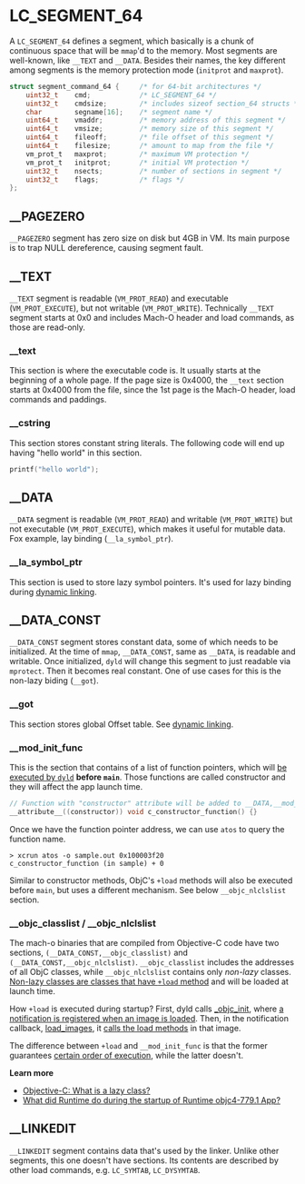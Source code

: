 # LC_SEGMENT_64
A `LC_SEGMENT_64` defines a segment, which basically is a chunk of continuous space that will be `mmap`'d to the memory. Most segments are well-known, like `__TEXT` and `__DATA`. Besides their names, the key different among segments is the memory protection mode (`initprot` and `maxprot`).
``` c
struct segment_command_64 {     /* for 64-bit architectures */
    uint32_t    cmd;            /* LC_SEGMENT_64 */
    uint32_t    cmdsize;        /* includes sizeof section_64 structs */
    char        segname[16];    /* segment name */
    uint64_t    vmaddr;         /* memory address of this segment */
    uint64_t    vmsize;         /* memory size of this segment */
    uint64_t    fileoff;        /* file offset of this segment */
    uint64_t    filesize;       /* amount to map from the file */
    vm_prot_t   maxprot;        /* maximum VM protection */
    vm_prot_t   initprot;       /* initial VM protection */
    uint32_t    nsects;         /* number of sections in segment */
    uint32_t    flags;          /* flags */
};
```

## __PAGEZERO
`__PAGEZERO` segment has zero size on disk but 4GB in VM. Its main purpose is to trap NULL dereference, causing segment fault.

## __TEXT
`__TEXT` segment is readable (`VM_PROT_READ`) and executable (`VM_PROT_EXECUTE`), but not writable (`VM_PROT_WRITE`). Technically `__TEXT` segment starts at 0x0 and includes Mach-O header and load commands, as those are read-only. 

### __text
This section is where the executable code is. It usually starts at the beginning of a whole page. If the page size is 0x4000, the `__text` section starts at 0x4000 from the file, since the 1st page is the Mach-O header, load commands and paddings.

### __cstring
This section stores constant string literals. The following code will end up having "hello world" in this section.
``` c
printf("hello world");
```

## __DATA
`__DATA` segment is readable (`VM_PROT_READ`) and writable (`VM_PROT_WRITE`) but not executable (`VM_PROT_EXECUTE`), which makes it useful for mutable data. Fox example, lay binding (`__la_symbol_ptr`).

### __la_symbol_ptr
This section is used to store lazy symbol pointers. It's used for lazy binding during [dynamic linking](../../dynamic_linking).

## __DATA_CONST
`__DATA_CONST` segment stores constant data, some of which needs to be initialized. At the time of `mmap`, `__DATA_CONST`, same as `__DATA`, is readable and writable. Once initialized, `dyld` will change this segment to just readable via `mprotect`. Then it becomes real constant. One of use cases for this is the non-lazy biding (`__got`).

### __got
This section stores global Offset table. See [dynamic linking](../../dynamic_linking).

### __mod_init_func
This is the section that contains of a list of function pointers, which will [be executed by `dyld`](https://github.com/opensource-apple/dyld/blob/3f928f32597888c5eac6003b9199d972d49857b5/src/ImageLoaderMachO.cpp#L1815~L1847) **before `main`**. Those functions are called constructor and they will affect the app launch time.

``` c
// Function with "constructor" attribute will be added to __DATA,__mod_init_func section
__attribute__((constructor)) void c_constructor_function() {}
```

Once we have the function pointer address, we can use `atos` to query the function name.
```
> xcrun atos -o sample.out 0x100003f20
c_constructor_function (in sample) + 0
```

Similar to constructor methods, ObjC's `+load` methods will also be executed before `main`, but uses a different mechanism. See below `__objc_nlclslist` section.

### __objc_classlist / __objc_nlclslist
The mach-o binaries that are compiled from Objective-C code have two sections, `(__DATA_CONST,__objc_classlist)` and `(__DATA_CONST,__objc_nlclslist)`. `__objc_classlist` includes the addresses of all ObjC classes, while `__objc_nlclslist` contains only *non-lazy* classes. [Non-lazy classes are classes that have `+load` method](https://github.com/opensource-apple/objc4/blob/cd5e62a5597ea7a31dccef089317abb3a661c154/runtime/objc-runtime-new.mm#L2806~L2812) and will be loaded at launch time.

How `+load` is executed during startup? First, dyld calls [_objc_init](https://github.com/opensource-apple/objc4/blob/cd5e62a5597ea7a31dccef089317abb3a661c154/runtime/objc-os.mm#L803~L831), where [a notification is registered when an image is loaded](https://github.com/opensource-apple/objc4/blob/cd5e62a5597ea7a31dccef089317abb3a661c154/runtime/objc-os.mm#L830). Then, in the notification callback, [load_images](https://github.com/opensource-apple/objc4/blob/cd5e62a5597ea7a31dccef089317abb3a661c154/runtime/objc-runtime-new.mm#L2157~L2193), it [calls the load methods](https://github.com/opensource-apple/objc4/blob/cd5e62a5597ea7a31dccef089317abb3a661c154/runtime/objc-loadmethod.mm#L306~L365) in that image.

The difference between `+load` and `__mod_init_func` is that the former guarantees [certain order of execution](https://developer.apple.com/documentation/objectivec/nsobject/1418815-load?language=objc), while the latter doesn't.

**Learn more**
* [Objective-C: What is a lazy class?](https://stackoverflow.com/a/15318325/3056242)
* [What did Runtime do during the startup of Runtime objc4-779.1 App?](https://programmer.group/what-did-runtime-do-during-the-startup-of-runtime-objc4-779.1-app.html)

## __LINKEDIT
`__LINKEDIT` segment contains data that's used by the linker. Unlike other segments, this one doesn't have sections. Its contents are described by other load commands, e.g. `LC_SYMTAB`, `LC_DYSYMTAB`.
